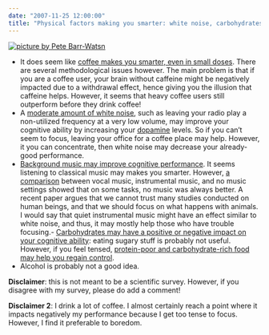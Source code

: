 ```yaml
---
date: "2007-11-25 12:00:00"
title: "Physical factors making you smarter: white noise, carbohydrates, music, alcohol, and coffee?"
---
```



<a href="https://login.yahoo.com/config/login?.src=flickrsignin&amp;.pc=8190&amp;.scrumb=0&amp;.pd=c%3DH6T9XcS72e4mRnW3NpTAiU8ZkA--&amp;.intl=ca&amp;.lang=en&amp;mg=1&amp;.done=https%3A%2F%2Flogin.yahoo.com%2Fconfig%2Fvalidate%3F.src%3Dflickrsignin%26.pc%3D8190%26.scrumb%3D0%26.pd%3Dc%253DJvVF95K62e6PzdPu7MBv2V8-%26.intl%3Dca%26.done%3Dhttps%253A%252F%252Fwww.flickr.com%252Fsignin%252Fyahoo%252F%253Fredir%253D%25252Fphoto_zoom.gne%25253Fid%25253D308528544%252526size%25253Ds"><img decoding="async" src="https://s.yimg.com/pw/images/en-us/photo_unavailable_m.png" alt="picture by Pete Barr-Watsn" /></a>

- It does seem like [coffee makes you smarter, even in small doses](http://link.springer.com/article/10.1007%2Fs002130000506). There are several methodological issues however. The main problem is that if you are a coffee user, your brain without caffeine might be negatively impacted due to a withdrawal effect, hence giving you the illusion that caffeine helps. However, it seems that heavy coffee users still outperform before they drink coffee!
- A [moderate amount of white noise](http://www.ingentaconnect.com/content/bpl/jcpp/2007/00000048/00000008/art00012), such as leaving your radio play a non-utilized frequency at a very low volume, may improve your cognitive ability by increasing your [dopamine](https://en.wikipedia.org/wiki/Dopamine#Reinforcement) levels. So if you can&rsquo;t seem to focus, leaving your office for a coffee place may help. However, it you can concentrate, then white noise may decrease your already-good performance.
- [Background music may improve cognitive performance](http://www.ncbi.nlm.nih.gov/sites/entrez?db=pubmed&#038;uid=9450304&#038;cmd=showdetailview&#038;indexed=google). It seems listening to classical music may makes you smarter. However, [a comparison](http://cat.inist.fr/?aModele=afficheN&#038;cpsidt=3892105) between vocal music, instrumental music, and no music settings showed that on some tasks, no music was always better. A recent paper argues that we cannot trust many studies conducted on human beings, and that we should focus on what happens with animals. I would say that quiet instrumental music might have an effect similar to white noise, and thus, it may mostly help those who have trouble focusing.- [Carbohydrates may have a positive or negative impact on your cognitive ability](http://onlinelibrary.wiley.com/doi/10.1111/j.1467-3010.2007.00606.x/abstract;jsessionid=3F743E34A70786285D362E38DD99BD89.f01t01): eating sugary stuff is probably not useful. However, if you feel tensed, [protein-poor and carbohydrate-rich food may help you regain control](http://www.sciencedirect.com/science/article/pii/S0195666397901550).
- Alcohol is probably not a good idea.


__Disclaimer__: this is not meant to be a scientific survey. However, if you disagree with my survey, please do add a comment!

__Disclaimer 2__: I drink a lot of coffee. I almost certainly reach a point where it impacts negatively my performance because I get too tense to focus. However, I find it preferable to boredom.

